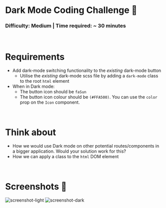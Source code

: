 # Dark Mode Coding Challenge 🌙

### Difficulty: Medium | Time required: ~ 30 minutes

&nbsp;
# Requirements
- Add dark-mode switching functionality to the *existing* dark-mode button
  - Utilise the *existing* dark-mode scss file by adding a `dark-mode` class to the root `html` element
- When in Dark mode:
  - The button icon should be `faSun`
  - The button icon colour should be `(#FFA500)`. You can use the `color` prop on the `Icon` component.

&nbsp;
# Think about
- How we would use Dark mode on other potential routes/components in a bigger application. Would your solution work for this?
- How we can apply a class to the `html` DOM element

&nbsp;
# Screenshots 🌄
![screenshot-light](https://puu.sh/Fq13d/04a9e5ad48.png)
![screenshot-dark](https://puu.sh/Fq132/caa2fa0c6d.png)
